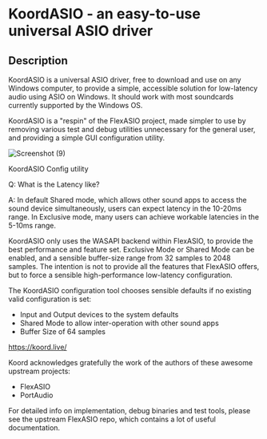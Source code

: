 # KoordASIO - an easy-to-use universal ASIO driver

## Description

KoordASIO is a universal ASIO driver, free to download and use on any Windows computer, to provide a simple, accessible solution for low-latency
audio using ASIO on Windows. It should work with most soundcards currently supported by the Windows OS.

KoordASIO is a "respin" of the FlexASIO project, made simpler to use by removing various test and debug utilities unnecessary for the general user, and providing a simple GUI configuration utility.

![Screenshot (9)](https://user-images.githubusercontent.com/584572/126863076-cb3e53d9-6d70-4723-9609-b23d2e81df01.png)

KoordASIO Config utility

Q: What is the Latency like?

A: In default Shared mode, which allows other sound apps to access the sound device simultaneously, users can expect latency in the 10-20ms range. In Exclusive mode, many users can achieve workable latencies in the 5-10ms range.

KoordASIO only uses the WASAPI backend within FlexASIO, to provide the best performance and feature set.
Exclusive Mode or Shared Mode can be enabled, and a sensible buffer-size range from 32 samples to 2048 samples.
The intention is not to provide all the features that FlexASIO offers, but to force a sensible high-performance low-latency configuration.

The KoordASIO configuration tool chooses sensible defaults if no existing valid configuration is set: 
- Input and Output devices to the system defaults
- Shared Mode to allow inter-operation with other sound apps
- Buffer Size of 64 samples

https://koord.live/

Koord acknowledges gratefully the work of the authors of these awesome upstream projects:
- FlexASIO
- PortAudio

For detailed info on implementation, debug binaries and test tools, please see the upstream FlexASIO repo, which contains a lot of useful documentation.

[ASIO]: http://en.wikipedia.org/wiki/Audio_Stream_Input/Output
[GitHub]: https://github.com/koord-live/KoordASIO/
[GitHub issue tracker]: https://github.com/koord-live/KoordASIO/issues
[PortAudio]: http://www.portaudio.com/
[releases]: https://github.com/koord-live/KoordASIO/releases
[report]: #reporting-issues-feedback-feature-requests
[WASAPI]: https://docs.microsoft.com/en-us/windows/desktop/coreaudio/wasapi
